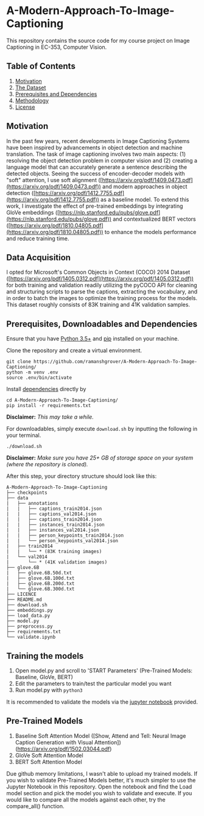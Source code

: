 # A-Modern-Approach-To-Image-Captioning
This repository contains the source code for my course project on Image Captioning in EC-353, Computer Vision.

## Table of Contents
  1. [Motivation](#Motivation)
  2. [The Dataset](#Data-Acquisition)
  3. [Prerequisites and Dependencies](#Prerequisites-and-Dependencies)
  4. [Methodology](#Methodology)
  5. [License](https://github.com/ramanshgrover/A-Modern-Approach-To-Image-Captioning/blob/master/LICENSE)

## Motivation
In the past few years, recent developments in Image Captioning Systems have been inspired by advancements in object detection and machine translation. The task of image captioning involves two main aspects: (1) resolving the object detection problem in computer vision and (2) creating a language model that can accurately generate a sentence describing the detected objects. Seeing the success of encoder-decoder models with "soft" attention, I use soft alignment ([https://arxiv.org/pdf/1409.0473.pdf](https://arxiv.org/pdf/1409.0473.pdf)) and modern approaches in object detection ([https://arxiv.org/pdf/1412.7755.pdf](https://arxiv.org/pdf/1412.7755.pdf)) as a baseline model. To extend this work, I investigate the effect of pre-trained embeddings by integrating GloVe embeddings ([https://nlp.stanford.edu/pubs/glove.pdf](https://nlp.stanford.edu/pubs/glove.pdf)) and contextualized BERT vectors ([https://arxiv.org/pdf/1810.04805.pdf](https://arxiv.org/pdf/1810.04805.pdf)) to enhance the models performance and reduce training time.

## Data Acquisition
I opted for Microsoft's Common Objects in Context (COCO) 2014 Dataset ([https://arxiv.org/pdf/1405.0312.pdf](https://arxiv.org/pdf/1405.0312.pdf)) for both training and validation readily utilizing the pyCOCO API for cleaning and structuring scripts to parse the captions, extracting the vocabulary, and in order to batch the images to optimize the training process for the models. This dataset roughly consists of 83K training and 41K validation samples.

## Prerequisites, Downloadables and Dependencies
Ensure that you have [Python 3.5+](https://www.python.org/downloads/) and [pip](https://pip.pypa.io/en/stable/installing/#installing-with-get-pip-py) installed on your machine.

Clone the repository and create a virtual environment.
```shell
git clone https://github.com/ramanshgrover/A-Modern-Approach-To-Image-Captioning/
python -m venv .env
source .env/bin/activate
```

Install [dependencies](https://github.com/ramanshgrover/A-Modern-Approach-To-Image-Captioning/tree/master/requirements.txt) directly by
```shell
cd A-Modern-Approach-To-Image-Captioning/
pip install -r requirements.txt
``` 
**Disclaimer:** _This may take a while._

For downloadables, simply execute `download.sh` by inputting the following in your terminal.
```shell
./download.sh
```
**Disclaimer:** _Make sure you have 25+ GB of storage space on your system (where the repository is cloned)._

After this step, your directory structure should look like this:
```
A-Modern-Approach-To-Image-Captioning
├── checkpoints
├── data
|   ├── annotations
|   |   ├── captions_train2014.json
|   |   ├── captions_val2014.json
|   |   ├── captions_train2014.json
|   |   ├── instances_train2014.json
|   |   ├── instances_val2014.json
|   |   ├── person_keypoints_train2014.json
|   |   └── person_keypoints_val2014.json
|   ├── train2014
|   |   └── * (83K training images)
|   └── val2014
|       └── * (41K validation images)
├── glove.6B
|   ├── glove.6B.50d.txt
|   ├── glove.6B.100d.txt
|   ├── glove.6B.200d.txt
|   └── glove.6B.300d.txt
├── LICENCE
├── README.md
├── download.sh
├── embeddings.py
├── load_data.py
├── model.py
├── preprocess.py
├── requirements.txt
└── validate.ipynb
```
## Training the models
1. Open model.py and scroll to 'START Parameters' (Pre-Trained Models: Baseline, GloVe, BERT)
2. Edit the parameters to train/test the particular model you want
3. Run model.py with `python3`

It is recommended to validate the models via the [jupyter notebook](https://github.com/ramanshgrover/A-Modern-Approach-To-Image-Captioning/blob/main/validate.ipynb) provided.

## Pre-Trained Models
1. Baseline Soft Attention Model ([Show, Attend and Tell: Neural Image Caption Generation with Visual Attention])(https://arxiv.org/pdf/1502.03044.pdf)
2. GloVe Soft Attention Model
3. BERT Soft Attention Model

Due github memory limitations, I wasn't able to upload my trained models. If you wish to validate Pre-Trained Models better, it's much simpler to use the Jupyter Notebook in this repository. Open the notebook and find the Load model section and pick the model you wish to validate and execute. If you would like to compare all the models against each other, try the compare_all() function.
